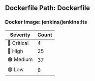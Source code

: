 ## Dockerfile Path: Dockerfile

### Docker Image: jenkins/jenkins:lts
| Severity | Count |
|----------|-------|
| 🛑 Critical | 4 |
| 🔴 High | 25 |
| 🟠 Medium | 37 |
| 🟢 Low | 8 |